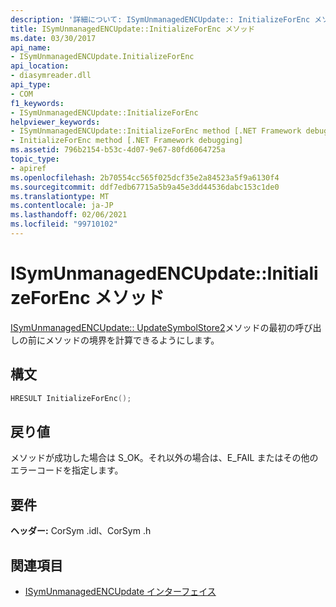 ```yaml
---
description: '詳細について: ISymUnmanagedENCUpdate:: InitializeForEnc メソッド'
title: ISymUnmanagedENCUpdate::InitializeForEnc メソッド
ms.date: 03/30/2017
api_name:
- ISymUnmanagedENCUpdate.InitializeForEnc
api_location:
- diasymreader.dll
api_type:
- COM
f1_keywords:
- ISymUnmanagedENCUpdate::InitializeForEnc
helpviewer_keywords:
- ISymUnmanagedENCUpdate::InitializeForEnc method [.NET Framework debugging]
- InitializeForEnc method [.NET Framework debugging]
ms.assetid: 796b2154-b53c-4d07-9e67-80fd6064725a
topic_type:
- apiref
ms.openlocfilehash: 2b70554cc565f025dcf35e2a84523a5f9a6130f4
ms.sourcegitcommit: ddf7edb67715a5b9a45e3dd44536dabc153c1de0
ms.translationtype: MT
ms.contentlocale: ja-JP
ms.lasthandoff: 02/06/2021
ms.locfileid: "99710102"
---
```

# <a name="isymunmanagedencupdateinitializeforenc-method"></a>ISymUnmanagedENCUpdate::InitializeForEnc メソッド

[ISymUnmanagedENCUpdate:: UpdateSymbolStore2](isymunmanagedencupdate-updatesymbolstore2-method.md)メソッドの最初の呼び出しの前にメソッドの境界を計算できるようにします。  
  
## <a name="syntax"></a>構文  
  
```cpp  
HRESULT InitializeForEnc();  
```  
  
## <a name="return-value"></a>戻り値  

 メソッドが成功した場合は S_OK。それ以外の場合は、E_FAIL またはその他のエラーコードを指定します。  
  
## <a name="requirements"></a>要件  

 **ヘッダー:** CorSym .idl、CorSym .h  
  
## <a name="see-also"></a>関連項目

- [ISymUnmanagedENCUpdate インターフェイス](isymunmanagedencupdate-interface.md)
